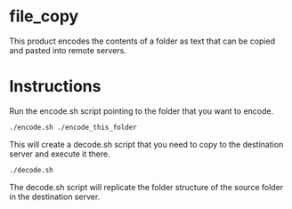 # file_copy
This product encodes the contents of a folder as text that can be copied and pasted into remote servers.

# Instructions
Run the encode.sh script pointing to the folder that you want to encode.
```bash
./encode.sh ./encode_this_folder
```

This will create a decode.sh script that you need to copy to the destination server and execute it there.

```bash
./decode.sh
```

The decode.sh script will replicate the folder structure of the source folder in the destination server.